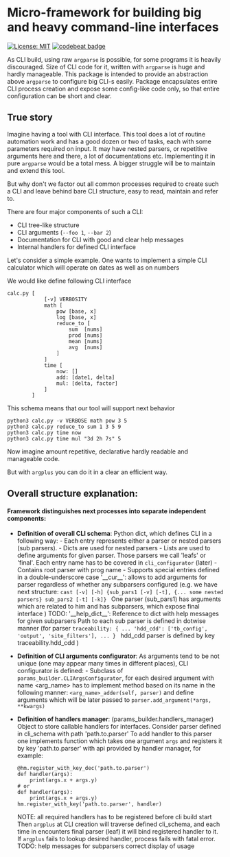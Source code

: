 # Micro-framework for building big and heavy command-line interfaces

[![License: MIT](https://img.shields.io/badge/License-MIT-yellow.svg)](https://opensource.org/licenses/MIT)
[![codebeat badge](https://codebeat.co/badges/951460ba-e540-45b9-866f-044a9516f465)](https://codebeat.co/projects/github-com-thestics-argplus-master)

   As CLI build, using raw `argparse` is possible, for some programs it is 
heavily discouraged. Size of CLI code for it, written with `argparse` is huge and
hardly manageable.
   This package is intended to provide an abstraction above `argparse` to
configure big CLI-s easily.
   Package encapsulates entire CLI process creation and
expose some config-like code only, so that entire configuration can be short
and clear.

## True story

Imagine having a tool with CLI interface. This tool does a lot of routine 
automation work
and has a good dozen or two of tasks, each with some parameters required on 
input. It may have nested parsers, or repetitive arguments here and there,
a lot of documentations etc. Implementing it in pure `argparse` would be a 
total mess. A bigger struggle will be to maintain and extend this tool.

But why don't we factor out all common processes required to create such a CLI
and leave behind bare CLI structure, easy to read, maintain and refer to.

There are four major components of such a CLI:
- CLI tree-like structure
- CLI arguments (`--foo 1`, `--bar 2`)
- Documentation for CLI with good and clear help messages
- Internal handlers for defined CLI interface

Let's consider a simple example. One wants to implement a simple CLI calculator
which will operate on dates as well as on numbers

We would like define following CLI interface
```
calc.py [
            [-v] VERBOSITY
            math [
                pow [base, x]
                log [base, x]
                reduce_to [
                    sum  [nums]
                    prod [nums]
                    mean [nums]
                    avg  [nums]
                ]
            ]
            time [
                now: []
                add: [date1, delta]
                mul: [delta, factor]
            ]
        ] 
```

This schema means that our tool will support next behavior

```shell script
python3 calc.py -v VERBOSE math pow 3 5
python3 calc.py reduce_to sum 1 3 5 9
python3 calc.py time now
python3 calc.py time mul "3d 2h 7s" 5
```
Now imagine amount repetitive, declarative hardly readable and manageable code.

But with `argplus` you can do it in a clear an efficient way.


## Overall structure explanation:

#### Framework distinguishes next processes into separate independent components:

   - **Definition of overall CLI schema**:
       Python dict, which defines CLI in a following way:
           - Each entry represents either a parser or nested parsers
               (sub parsers).
           - Dicts are used for nested parsers
           - Lists are used to define arguments for given parser. Those parsers
               we call 'leafs' or 'final'. Each entry name has to
               be covered in `cli_configurator` (later)
           - Contains root parser with prog name
           - Supports special entries defined in a double-underscore case
               '\_\_cur__':
                   allows to add arguments for parser regardless of
                   whether any subparsers configured (e.g. we have next
                   structure:
                   ```cast [-v] [-h] {sub_pars1 [-v] [-t], {... some nested parsers}
                                   sub_pars2 [-t] [-k]}
                   ```
                   One parser (sub_pars1) has arguments which are related to
                   him and has subparsers, which expose final interface
                   )
               TODO: '\_\_help_dict__':
                   Reference to dict with help messages for given subparsers
       Path to each sub parser is defined in dotwise manner (for parser
           ```traceability: {
               ...
               'hdd_cdd': ['tb_config', 'output', 'site_filters'],
               ...
           }
           ```
       hdd_cdd parser is defined by key traceability.hdd_cdd
       )
   - **Definition of CLI arguments configurator**:
       As arguments tend to be not unique (one may appear many times in
       different places), CLI configurator is defined:
           - Subclass of `params_builder.CLIArgsConfigurator`, for each
               desired argument with name <arg_name> has to implement method
               based on its name in the following manner:
               `<arg_name>_adder(self, parser)` and define arguments which
               will be later passed to `parser.add_argument(*args, **kwargs)`
   - **Definition of handlers manager**:
       (params_builder.handlers_manager)
       Object to store callable handlers for interfaces.
       Consider parser defined in cli_schema with path 'path.to.parser'
       To add handler to this parser one implements function which takes one
       argument `args` and registers it by key 'path.to.parser' with api
       provided by handler manager, for example:
       
       ```from argplus.params_builder import handlers_manager as hm
       @hm.register_with_key_dec('path.to.parser')
       def handler(args):
           print(args.x + args.y)
       # or
       def handler(args):
           print(args.x + args.y)
       hm.register_with_key('path.to.parser', handler)
      ```
       NOTE: all required handlers has to be registered before cli build start
       Then `argplus` at CLI creation will traverse defined cli_schema,
       and each time in encounters final parser (leaf) it will bind registered
       handler to it. If `argplus` fails to lookup desired handler,
       process fails with fatal error.
TODO: help messages for subparsers
      correct display of usage
